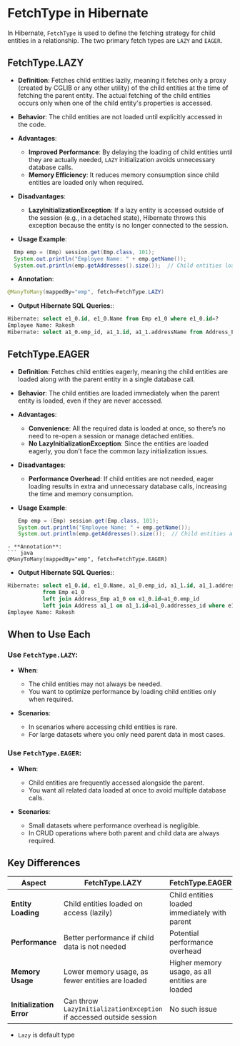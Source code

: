 # FetchType in Hibernate

In Hibernate, `FetchType` is used to define the fetching strategy for child entities in a relationship. The two primary fetch types are `LAZY` and `EAGER`.

## FetchType.LAZY

- **Definition**: Fetches child entities lazily, meaning it fetches only a proxy (created by CGLIB or any other utility) of the child entities at the time of fetching the parent entity. The actual fetching of the child entities occurs only when one of the child entity's properties is accessed.

- **Behavior**: The child entities are not loaded until explicitly accessed in the code.

- **Advantages**:
  - **Improved Performance**: By delaying the loading of child entities until they are actually needed, `LAZY` initialization avoids unnecessary database calls.
  - **Memory Efficiency**: It reduces memory consumption since child entities are loaded only when required.
  
- **Disadvantages**:
  - **LazyInitializationException**: If a lazy entity is accessed outside of the session (e.g., in a detached state), Hibernate throws this exception because the entity is no longer connected to the session.
  
- **Usage Example**:
```java
  Emp emp = (Emp) session.get(Emp.class, 101);
  System.out.println("Employee Name: " + emp.getName());
  System.out.println(emp.getAddresses().size());  // Child entities loaded here
```

- **Annotation**:
``` java
@ManyToMany(mappedBy="emp", fetch=FetchType.LAZY)
```

- **Output Hibernate SQL Queries:**:
``` sql
Hibernate: select e1_0.id, e1_0.Name from Emp e1_0 where e1_0.id=?
Employee Name: Rakesh
Hibernate: select a1_0.emp_id, a1_1.id, a1_1.addressName from Address_Emp a1_0 join Address a1_1 on a1_1.id=a1_0.addresses_id where a1_0.emp_id=?
```

## FetchType.EAGER

- **Definition**: Fetches child entities eagerly, meaning the child entities are loaded along with the parent entity in a single database call.

- **Behavior**: The child entities are loaded immediately when the parent entity is loaded, even if they are never accessed.

- **Advantages**:
  - **Convenience**: All the required data is loaded at once, so there’s no need to re-open a session or manage detached entities.
  - **No LazyInitializationException**: Since the entities are loaded eagerly, you don't face the common lazy initialization issues.

- **Disadvantages**:
  - **Performance Overhead**: If child entities are not needed, eager loading results in extra and unnecessary database calls, increasing the time and memory consumption.
  
- **Usage Example**:
  ```java
  Emp emp = (Emp) session.get(Emp.class, 101);
  System.out.println("Employee Name: " + emp.getName());
  System.out.println(emp.getAddresses().size());  // Child entities already loaded
```
- **Annotation**:
``` java
@ManyToMany(mappedBy="emp", fetch=FetchType.EAGER)
```
- **Output Hibernate SQL Queries:**:
``` sql
Hibernate: select e1_0.id, e1_0.Name, a1_0.emp_id, a1_1.id, a1_1.addressName 
           from Emp e1_0 
           left join Address_Emp a1_0 on e1_0.id=a1_0.emp_id 
           left join Address a1_1 on a1_1.id=a1_0.addresses_id where e1_0.id=?
Employee Name: Rakesh
```
## When to Use Each

### Use `FetchType.LAZY`:

- **When**:
  - The child entities may not always be needed.
  - You want to optimize performance by loading child entities only when required.

- **Scenarios**:
  - In scenarios where accessing child entities is rare.
  - For large datasets where you only need parent data in most cases.

### Use `FetchType.EAGER`:

- **When**:
  - Child entities are frequently accessed alongside the parent.
  - You want all related data loaded at once to avoid multiple database calls.

- **Scenarios**:
  - Small datasets where performance overhead is negligible.
  - In CRUD operations where both parent and child data are always required.

## Key Differences

| **Aspect**              | **FetchType.LAZY**                               | **FetchType.EAGER**                          |
|-------------------------|--------------------------------------------------|----------------------------------------------|
| **Entity Loading**       | Child entities loaded on access (lazily)         | Child entities loaded immediately with parent|
| **Performance**          | Better performance if child data is not needed   | Potential performance overhead               |
| **Memory Usage**         | Lower memory usage, as fewer entities are loaded | Higher memory usage, as all entities are loaded|
| **Initialization Error** | Can throw `LazyInitializationException` if accessed outside session | No such issue |


- `Lazy` is default type